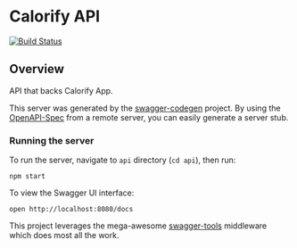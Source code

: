 # Calorify API
[![Build Status](https://travis-ci.org/saipanindra/CalorifyAPI.svg?branch=master)](https://travis-ci.org/saipanindra/CalorifyAPI)

## Overview
API that backs Calorify App.

This server was generated by the [swagger-codegen](https://github.com/swagger-api/swagger-codegen) project.  By using the [OpenAPI-Spec](https://github.com/OAI/OpenAPI-Specification) from a remote server, you can easily generate a server stub.

### Running the server
To run the server, navigate to `api` directory (`cd api`), then run:

```
npm start
```

To view the Swagger UI interface:

```
open http://localhost:8080/docs
```

This project leverages the mega-awesome [swagger-tools](https://github.com/apigee-127/swagger-tools) middleware which does most all the work.
